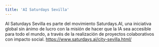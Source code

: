 ```yaml
---
title: 'AI Saturdays Sevilla'
---  
```


AI Saturdays Sevilla es parte del movimiento Saturdays.AI, una iniciativa global sin ánimo de lucro con la misión de hacer que la IA sea accesible para todo el mundo, a través de la realización de proyectos colaborativos con impacto social.  https://www.saturdays.ai/city-sevilla.html/
